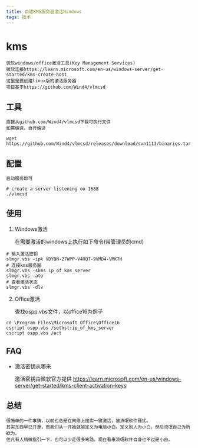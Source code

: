 ```yaml
---
title: 自建KMS服务器激活Windows
tags: 技术
---
```


# kms

	微软windows/office激活工具(Key Management Services)
	微软连接https://learn.microsoft.com/en-us/windows-server/get-started/kms-create-host
	这里是要创建linux版的激活服务器
	项目基于https://github.com/Wind4/vlmcsd

## 工具

	直接从github.com/Wind4/vlmcsd下载可执行文件
	如需编译，自行编译
```shell
wget https://github.com/Wind4/vlmcsd/releases/download/svn1113/binaries.tar.gz
```

## 配置

	启动服务即可
```shell
# create a server listening on 1688
./vlmcsd
```

## 使用

1. Windows激活

	在需要激活的windows上执行如下命令(带管理员的cmd)
```shell
# 输入激活密钥
slmgr.vbs -ipk VDYBN-27WPP-V4HQT-9VMD4-VMK7H
# 连接kms服务器
slmgr.vbs -skms ip_of_kms_server
slmgr.vbs -ato
# 查看激活状态
slmgr.vbs -dlv
```

2. Office激活

	查找ospp.vbs文件，以office16为例子
```shell
cd \Program Files\Microsoft Office\Office16
cscript ospp.vbs /sethst:ip_of_kms_server
cscript ospp.vbs /act
```
## FAQ

* 激活密钥从哪来

	激活密钥由微软官方提供
	https://learn.microsoft.com/en-us/windows-server/get-started/kms-client-activation-keys

## 总结

	很简单的一件事情，以前也总是在网络上搜索一键激活，被流氓软件骚扰。
	其实东西早已开源，而我们从一开始就被定义为电脑小白。定义别人为小白，然后流氓自己为所欲为。
	但凡有人稍微指引一下，也可以少走很多弯路。现在看来流氓软件自身也不过是小白。